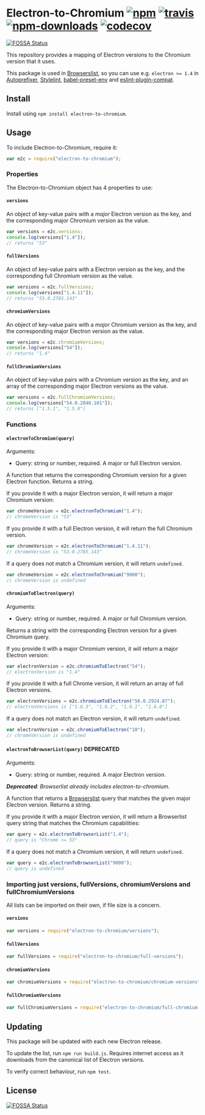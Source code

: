 # Electron-to-Chromium [![npm](https://img.shields.io/npm/v/electron-to-chromium.svg)](https://www.npmjs.com/package/electron-to-chromium) [![travis](https://img.shields.io/travis/Kilian/electron-to-chromium/master.svg)](https://travis-ci.org/Kilian/electron-to-chromium) [![npm-downloads](https://img.shields.io/npm/dm/electron-to-chromium.svg)](https://www.npmjs.com/package/electron-to-chromium) [![codecov](https://codecov.io/gh/Kilian/electron-to-chromium/branch/master/graph/badge.svg)](https://codecov.io/gh/Kilian/electron-to-chromium)

[![FOSSA Status](https://app.fossa.io/api/projects/git%2Bgithub.com%2FKilian%2Felectron-to-chromium.svg?type=shield)](https://app.fossa.io/projects/git%2Bgithub.com%2FKilian%2Felectron-to-chromium?ref=badge_shield)

This repository provides a mapping of Electron versions to the Chromium version that it uses.

This package is used in [Browserslist](https://github.com/ai/browserslist), so you can use e.g. `electron >= 1.4` in [Autoprefixer](https://github.com/postcss/autoprefixer), [Stylelint](https://github.com/stylelint/stylelint), [babel-preset-env](https://github.com/babel/babel-preset-env) and [eslint-plugin-compat](https://github.com/amilajack/eslint-plugin-compat).

## Install

Install using `npm install electron-to-chromium`.

## Usage

To include Electron-to-Chromium, require it:

```js
var e2c = require("electron-to-chromium");
```

### Properties

The Electron-to-Chromium object has 4 properties to use:

#### `versions`

An object of key-value pairs with a _major_ Electron version as the key, and the corresponding major Chromium version as the value.

```js
var versions = e2c.versions;
console.log(versions["1.4"]);
// returns "53"
```

#### `fullVersions`

An object of key-value pairs with a Electron version as the key, and the corresponding full Chromium version as the value.

```js
var versions = e2c.fullVersions;
console.log(versions["1.4.11"]);
// returns "53.0.2785.143"
```

#### `chromiumVersions`

An object of key-value pairs with a _major_ Chromium version as the key, and the corresponding major Electron version as the value.

```js
var versions = e2c.chromiumVersions;
console.log(versions["54"]);
// returns "1.4"
```

#### `fullChromiumVersions`

An object of key-value pairs with a Chromium version as the key, and an array of the corresponding major Electron versions as the value.

```js
var versions = e2c.fullChromiumVersions;
console.log(versions["54.0.2840.101"]);
// returns ["1.5.1", "1.5.0"]
```

### Functions

#### `electronToChromium(query)`

Arguments:

- Query: string or number, required. A major or full Electron version.

A function that returns the corresponding Chromium version for a given Electron function. Returns a string.

If you provide it with a major Electron version, it will return a major Chromium version:

```js
var chromeVersion = e2c.electronToChromium("1.4");
// chromeVersion is "53"
```

If you provide it with a full Electron version, it will return the full Chromium version.

```js
var chromeVersion = e2c.electronToChromium("1.4.11");
// chromeVersion is "53.0.2785.143"
```

If a query does not match a Chromium version, it will return `undefined`.

```js
var chromeVersion = e2c.electronToChromium("9000");
// chromeVersion is undefined
```

#### `chromiumToElectron(query)`

Arguments:

- Query: string or number, required. A major or full Chromium version.

Returns a string with the corresponding Electron version for a given Chromium query.

If you provide it with a major Chromium version, it will return a major Electron version:

```js
var electronVersion = e2c.chromiumToElectron("54");
// electronVersion is "1.4"
```

If you provide it with a full Chrome version, it will return an array of full Electron versions.

```js
var electronVersions = e2c.chromiumToElectron("56.0.2924.87");
// electronVersions is ["1.6.3", "1.6.2", "1.6.1", "1.6.0"]
```

If a query does not match an Electron version, it will return `undefined`.

```js
var electronVersion = e2c.chromiumToElectron("10");
// chromeVersion is undefined
```

#### `electronToBrowserList(query)` **DEPRECATED**

Arguments:

- Query: string or number, required. A major Electron version.

_**Deprecated**: Browserlist already includes electron-to-chromium._

A function that returns a [Browserslist](https://github.com/ai/browserslist) query that matches the given major Electron version. Returns a string.

If you provide it with a major Electron version, it will return a Browserlist query string that matches the Chromium capabilities:

```js
var query = e2c.electronToBrowserList("1.4");
// query is "Chrome >= 53"
```

If a query does not match a Chromium version, it will return `undefined`.

```js
var query = e2c.electronToBrowserList("9000");
// query is undefined
```

### Importing just versions, fullVersions, chromiumVersions and fullChromiumVersions

All lists can be imported on their own, if file size is a concern.

#### `versions`

```js
var versions = require("electron-to-chromium/versions");
```

#### `fullVersions`

```js
var fullVersions = require("electron-to-chromium/full-versions");
```

#### `chromiumVersions`

```js
var chromiumVersions = require("electron-to-chromium/chromium-versions");
```

#### `fullChromiumVersions`

```js
var fullChromiumVersions = require("electron-to-chromium/full-chromium-versions");
```

## Updating

This package will be updated with each new Electron release.

To update the list, run `npm run build.js`. Requires internet access as it downloads from the canonical list of Electron versions.

To verify correct behaviour, run `npm test`.

## License

[![FOSSA Status](https://app.fossa.io/api/projects/git%2Bgithub.com%2FKilian%2Felectron-to-chromium.svg?type=large)](https://app.fossa.io/projects/git%2Bgithub.com%2FKilian%2Felectron-to-chromium?ref=badge_large)

